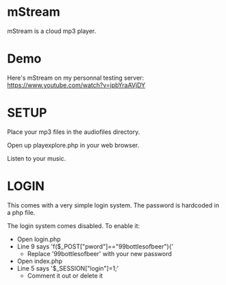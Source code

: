 mStream
=======

mStream is a cloud mp3 player.  


Demo
=======


Here's mStream on my personnal testing server:
https://www.youtube.com/watch?v=jpbYraAVjDY


SETUP
=======
Place your mp3 files in the audiofiles directory.

Open up playexplore.php in your web browser.

Listen to your music.


LOGIN
=======
This comes with a very simple login system.  The password is hardcoded in a php file.

The login system comes disabled.  To enable it:
- Open login.php
- Line 9 says 'f($_POST["pword"]=="99bottlesofbeer"){'
	- Replace '99bottlesofbeer' with your new password
- Open index.php
- Line 5 says '$_SESSION["login"]=1;'
 	 - Comment it out or delete it